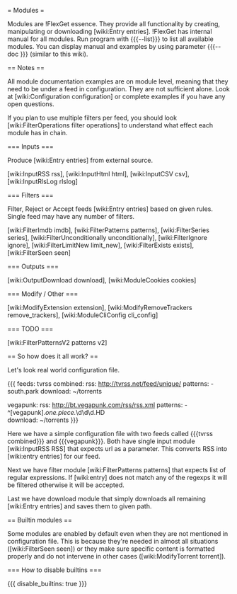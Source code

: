= Modules =

Modules are !FlexGet essence. They provide all functionality by creating, manipulating or downloading [wiki:Entry entries]. !FlexGet has internal manual for all modules. Run program with {{{--list}}} to list all available modules. You can display manual and examples by using parameter {{{--doc <module>}}} (similar to this wiki).

== Notes ==

All module documentation examples are on module level, meaning that they need to be under a feed in configuration. They are not sufficient alone. Look at [wiki:Configuration configuration] or complete examples if you have any open questions.

If you plan to use multiple filters per feed, you should look [wiki:FilterOperations filter operations] to understand what effect each module has in chain.

=== Inputs ===

Produce [wiki:Entry entries] from external source.

[wiki:InputRSS rss], [wiki:InputHtml html], [wiki:InputCSV csv], [wiki:InputRlsLog rlslog]

=== Filters ===

Filter, Reject or Accept feeds [wiki:Entry entries] based on given rules. Single feed may have any number of filters.

[wiki:FilterImdb imdb], [wiki:FilterPatterns patterns], [wiki:FilterSeries series], [wiki:FilterUnconditionally unconditionally], [wiki:FilterIgnore ignore], [wiki:FilterLimitNew limit_new], [wiki:FilterExists exists], [wiki:FilterSeen seen]

=== Outputs ===

[wiki:OutputDownload download], [wiki:ModuleCookies cookies]

=== Modify / Other ===

[wiki:ModifyExtension extension], [wiki:ModifyRemoveTrackers remove_trackers], [wiki:ModuleCliConfig cli_config]

=== TODO ===

[wiki:FilterPatternsV2 patterns v2]

== So how does it all work? ==

Let's look real world configuration file.

{{{
feeds:
  tvrss combined:
    rss: http://tvrss.net/feed/unique/
    patterns:
      - south.park
    download: ~/torrents

  vegapunk:
    rss: http://bt.vegapunk.com/rss/rss.xml
    patterns:
      - ^\[vegapunk\].*one.piece.*\d\d\d.HD  
    download: ~/torrents
}}}

Here we have a simple configuration file with two feeds called {{{tvrss combined}}}
and {{{vegapunk}}}. Both have single input module [wiki:InputRSS RSS] that expects url as a parameter.
This converts RSS into [wiki:entry entries] for our feed. 

Next we have filter module [wiki:FilterPatterns patterns]
that expects list of regular expressions. If [wiki:entry] does not match any of the regexps it will be filtered otherwise it will be accepted.

Last we have download module that simply downloads all remaining [wiki:Entry entries] and saves them to given path.

== Builtin modules ==

Some modules are enabled by default even when they are not mentioned in configuration file. This is because they're
needed in almost all situations ([wiki:FilterSeen seen]) or they make sure specific content is formatted 
properly and do not intervene in other cases ([wiki:ModifyTorrent torrent]).

=== How to disable builtins ===

{{{
disable_builtins: true
}}}
